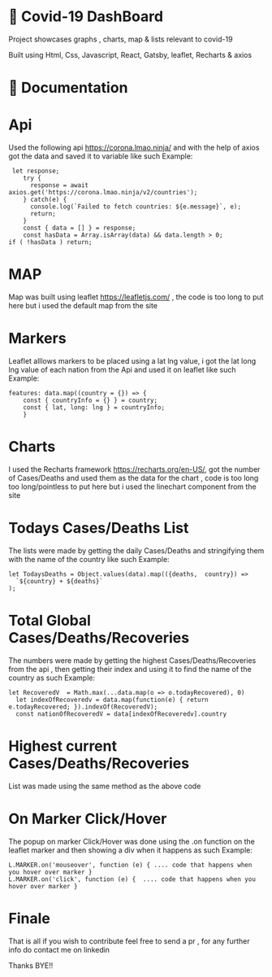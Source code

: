 # 🍃 Covid-19 DashBoard 

Project showcases graphs , charts, map & lists relevant to covid-19 

Built using Html, Css, Javascript, React, Gatsby, leaflet, Recharts & axios


# 🍃 Documentation 

# Api

Used the following api https://corona.lmao.ninja/  and with the help of axios got the data and saved it to variable like such
Example:
```
 let response;
    try {
      response = await axios.get('https://corona.lmao.ninja/v2/countries');
    } catch(e) {
      console.log(`Failed to fetch countries: ${e.message}`, e);
      return;
    }
    const { data = [] } = response;
    const hasData = Array.isArray(data) && data.length > 0;
if ( !hasData ) return;
```
# MAP

Map was built using leaflet https://leafletjs.com/ , the code is too long to put here but i used the default map from the site

# Markers

Leaflet alllows markers to be placed using a lat lng value, i got the lat long lng value of each nation from the Api and used it on leaflet like such 
Example:
```
features: data.map((country = {}) => {
    const { countryInfo = {} } = country;
    const { lat, long: lng } = countryInfo;
    }
```
# Charts 

I used the Recharts framework https://recharts.org/en-US/, got the number of Cases/Deaths and used them as the data for the chart , code is too long too long/pointless to put here but i used the linechart component from the site

# Todays Cases/Deaths List

The lists were made by getting the daily Cases/Deaths and stringifying them with the name of the country like such
Example:
```
let TodaysDeaths = Object.values(data).map(({deaths,  country}) => 
  `${country} + ${deaths}` 
);
```

# Total Global Cases/Deaths/Recoveries

The numbers were made by getting the highest Cases/Deaths/Recoveries from the api , then getting their index and using it to find the name of the country as such 
Example:
```
let RecoveredV  = Math.max(...data.map(o => o.todayRecovered), 0)
  let indexOfRecoveredv = data.map(function(e) { return e.todayRecovered; }).indexOf(RecoveredV);
  const nationOfRecoveredV = data[indexOfRecoveredv].country
```

# Highest current Cases/Deaths/Recoveries

List was made using the same method as the above code

# On Marker Click/Hover

The popup on marker Click/Hover was done using the .on  function on  the leaflet marker and then showing a div when it happens as such
Example:
```
L.MARKER.on('mouseover', function (e) { .... code that happens when you hover over marker }
L.MARKER.on('click', function (e) {  .... code that happens when you hover over marker }
```

# Finale

That is all if you wish to contribute feel free to send a pr , for any further info do contact me on linkedin 

Thanks BYE!!
